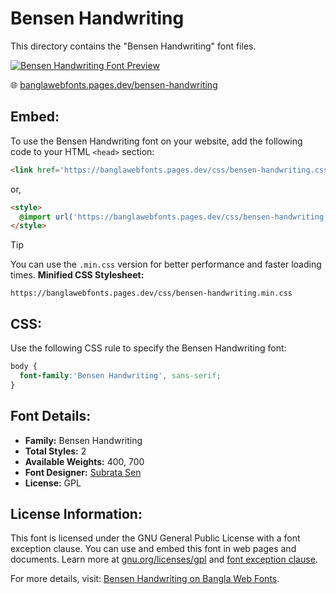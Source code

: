 # Bensen Handwriting

This directory contains the "Bensen Handwriting" font files.

[![Bensen Handwriting Font Preview](https://banglawebfonts.pages.dev/fonts/bensen-handwriting/bensen-handwriting-font.jpg)](https://banglawebfonts.pages.dev/bensen-handwriting/)

🌐 [banglawebfonts.pages.dev/bensen-handwriting](https://banglawebfonts.pages.dev/bensen-handwriting/)

## Embed:
To use the Bensen Handwriting font on your website, add the following code to your HTML `<head>` section:
```html
<link href='https://banglawebfonts.pages.dev/css/bensen-handwriting.css' rel='stylesheet'>
```

or,
```html
<style>
  @import url('https://banglawebfonts.pages.dev/css/bensen-handwriting.css');
</style>
```

> [!TIP]
> You can use the `.min.css` version for better performance and faster loading times.
> **Minified CSS Stylesheet:**  
> ```
> https://banglawebfonts.pages.dev/css/bensen-handwriting.min.css
> ```

## CSS:
Use the following CSS rule to specify the Bensen Handwriting font:
```css
body {
  font-family:'Bensen Handwriting', sans-serif;
}
```

## Font Details:
- **Family:** Bensen Handwriting
- **Total Styles:** 2
- **Available Weights:** 400, 700
- **Font Designer:** [Subrata Sen](https://www.subratasen.com/)
- **License:** GPL

## License Information:
This font is licensed under the GNU General Public License with a font exception clause. You can use and embed this font in web pages and documents. Learn more at <a href='https://www.gnu.org/licenses/gpl-3.0.html' target='_blank' class='text-blue-600 hover:underline' rel='noopener noreferrer'>gnu.org/licenses/gpl</a> and <a href='https://www.gnu.org/licenses/gpl-faq.html#FontException' target='_blank' class='text-blue-600 hover:underline' rel='noopener noreferrer'>font exception clause</a>.

For more details, visit: [Bensen Handwriting on Bangla Web Fonts](https://banglawebfonts.pages.dev/bensen-handwriting/#about).